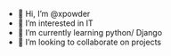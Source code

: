 - 👋 Hi, I’m @xpowder
- 👀 I’m interested in IT
- 🌱 I’m currently learning python/ Django 
- 💞️ I’m looking to collaborate on projects 


<!---
xpowder/xpowder is a ✨ special ✨ repository because its `README.md` (this file) appears on your GitHub profile.
You can click the Preview link to take a look at your changes.
--->

